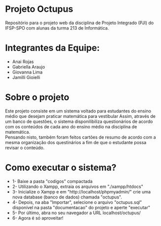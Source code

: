 # Projeto Octupus 
Repositório para o projeto web da disciplina de Projeto Integrado (PJI) do IFSP-SPO com alunas da turma 213 de Informática.

# Integrantes da Equipe:
- Anai Rojas
- Gabriella Araujo
- Giovanna Lima
- Jamilli Gioielli

# Sobre o projeto
<p> Este projeto consiste em um sistema voltado para estudantes do ensino médio que desejam praticar matemática para vestibular 
Assim, através de um banco de questões, o sistema disponilibiliza questionários de acordo com os conteúdos de cada ano 
do ensino médio na disciplina de matemática. <br> Pensando nisto, também foram feitos cartões de resumo de acordo com a mesma organização dos questinários a fim de que o estudante possa revisar o conteúdo.
<p/>

# Como executar o sistema?
<ul> 
  <li>1- Baixe a pasta "codigos" compactada </li>
 <li> 2- Utilizando o Xampp, extraia os arquivos em "./xampp/htdocs"</li>
 <li> 3- Inicialize o Xampp e em "http://localhost/phpmyadmin/" crie uma nova database (banco de dados) chamada "octupus". <br></li>
  <li> 4- Depois, na aba "Importar", selecione o arquivo "octupus.sql" disponível na pasta "documentacao" do projeto e aperte "executar"</li>
 <li> 5- Por último, abra no seu navegador a URL localhost/octupus/</li>
 <li> 6- Agora é só aproveitar!</li>
  
</ul>
